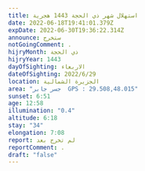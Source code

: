 ```yaml
---
title: استهلال شهر ذي الحجة 1443 هجرية
date: 2022-06-18T19:41:01.379Z
expDate: 2022-06-30T19:36:22.314Z
announce: ستخرج
notGoingComment: .
hijryMonth: ذي الحجة
hijryYear: 1443
dayOfSighting: الاربعاء
dateOfSighting: 2022/6/29
location: الجزيرة الشمالية
area: "جسر جابر  GPS : 29.508,48.015"
sunset: 6:51
age: 12:58
illumination: "0.4"
altitude: 6:18
stay: "34"
elongation: 7:08
report: لم تخرج بعد
reportComment: .
draft: "false"
---
```

